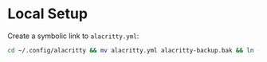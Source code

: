 # Local Setup

Create a symbolic link to `alacritty.yml`:

```sh
cd ~/.config/alacritty && mv alacritty.yml alacritty-backup.bak && ln -s ~/rvconfig/alacritty/alacritty.yml alacritty.yml
```
